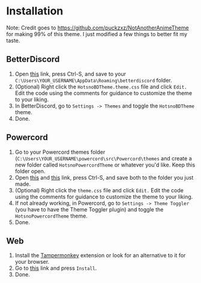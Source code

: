 # Installation

Note: Credit goes to https://github.com/puckzxz/NotAnotherAnimeTheme for making 99% of this theme. I just modified a few things to better fit my taste.

## BetterDiscord

1. Open [this](https://raw.githubusercontent.com/hotsno/hotsno-discord-theme/main/bd/HotsnoBDTheme.theme.css) link, press Ctrl-S, and save to your `C:\Users\YOUR_USERNAME\AppData\Roaming\betterdiscord` folder.
2. (Optional) Right click the `HotsnoBDTheme.theme.css` file and click `Edit.` Edit the code using the comments for guidance to customize the theme to your liking.
3. In BetterDiscord, go to `Settings -> Themes` and toggle the `HotsnoBDTheme` theme.
4. Done.

## Powercord

1. Go to your Powercord themes folder (`C:\Users\YOUR_USERNAME\powercord\src\Powercord\themes` and create a new folder called `HotsnoPowercordTheme` or whatever you'd like. Keep this folder open.
2. Open [this](https://raw.githubusercontent.com/hotsno/hotsno-discord-theme/main/pc/powercord_manifest.json) and [this](https://raw.githubusercontent.com/hotsno/hotsno-discord-theme/main/pc/theme.css) link, press Ctrl-S, and save both to the folder you just made.
3. (Optional) Right click the `theme.css` file and click `Edit.` Edit the code using the comments for guidance to customize the theme to your liking.
4. If not already working, in Powercord, go to `Settings -> Theme Toggler` (you have to have the Theme Toggler plugin) and toggle the `HotsnoPowercordTheme` theme.
5. Done.

## Web

1. Install the [Tampermonkey](https://chrome.google.com/webstore/detail/tampermonkey/dhdgffkkebhmkfjojejmpbldmpobfkfo) extension or look for an alternative to it for your browser.
2. Go to [this](https://greasyfork.org/en/scripts/423600-hotsno-discord-web-theme) link and press `Install`.
3. Done.
